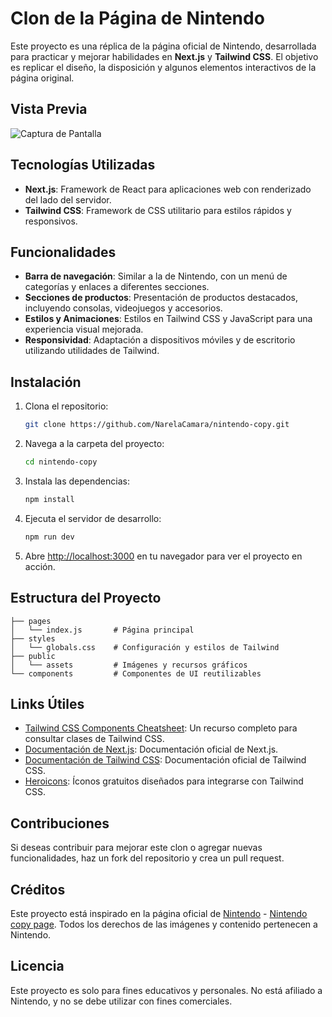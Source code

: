 # Clon de la Página de Nintendo

Este proyecto es una réplica de la página oficial de Nintendo, desarrollada para practicar y mejorar habilidades en **Next.js** y **Tailwind CSS**. El objetivo es replicar el diseño, la disposición y algunos elementos interactivos de la página original.

## Vista Previa

![Captura de Pantalla](https://www.frontendpractice.com/_next/image?url=%2Ffullsize%2FC1-Nintendo.png&w=1200&q=90)

## Tecnologías Utilizadas

- **Next.js**: Framework de React para aplicaciones web con renderizado del lado del servidor.
- **Tailwind CSS**: Framework de CSS utilitario para estilos rápidos y responsivos.

## Funcionalidades

- **Barra de navegación**: Similar a la de Nintendo, con un menú de categorías y enlaces a diferentes secciones.
- **Secciones de productos**: Presentación de productos destacados, incluyendo consolas, videojuegos y accesorios.
- **Estilos y Animaciones**: Estilos en Tailwind CSS y JavaScript para una experiencia visual mejorada.
- **Responsividad**: Adaptación a dispositivos móviles y de escritorio utilizando utilidades de Tailwind.

## Instalación

1. Clona el repositorio:

   ```bash
   git clone https://github.com/NarelaCamara/nintendo-copy.git
   ```

2. Navega a la carpeta del proyecto:

   ```bash
   cd nintendo-copy
   ```

3. Instala las dependencias:

   ```bash
   npm install
   ```

4. Ejecuta el servidor de desarrollo:

   ```bash
   npm run dev
   ```

5. Abre [http://localhost:3000](http://localhost:3000) en tu navegador para ver el proyecto en acción.

## Estructura del Proyecto

```
├── pages
│   └── index.js       # Página principal
├── styles
│   └── globals.css    # Configuración y estilos de Tailwind
├── public
│   └── assets         # Imágenes y recursos gráficos
└── components         # Componentes de UI reutilizables
```

## Links Útiles

- [Tailwind CSS Components Cheatsheet](https://www.creative-tim.com/twcomponents/cheatsheet): Un recurso completo para consultar clases de Tailwind CSS.
- [Documentación de Next.js](https://nextjs.org/docs): Documentación oficial de Next.js.
- [Documentación de Tailwind CSS](https://tailwindcss.com/docs): Documentación oficial de Tailwind CSS.
- [Heroicons](https://heroicons.com/): Íconos gratuitos diseñados para integrarse con Tailwind CSS.

## Contribuciones

Si deseas contribuir para mejorar este clon o agregar nuevas funcionalidades, haz un fork del repositorio y crea un pull request.

## Créditos

Este proyecto está inspirado en la página oficial de [Nintendo](https://www.nintendo.com) - [Nintendo copy page](https://www.frontendpractice.com/projects/nintendo). Todos los derechos de las imágenes y contenido pertenecen a Nintendo.

## Licencia

Este proyecto es solo para fines educativos y personales. No está afiliado a Nintendo, y no se debe utilizar con fines comerciales.

